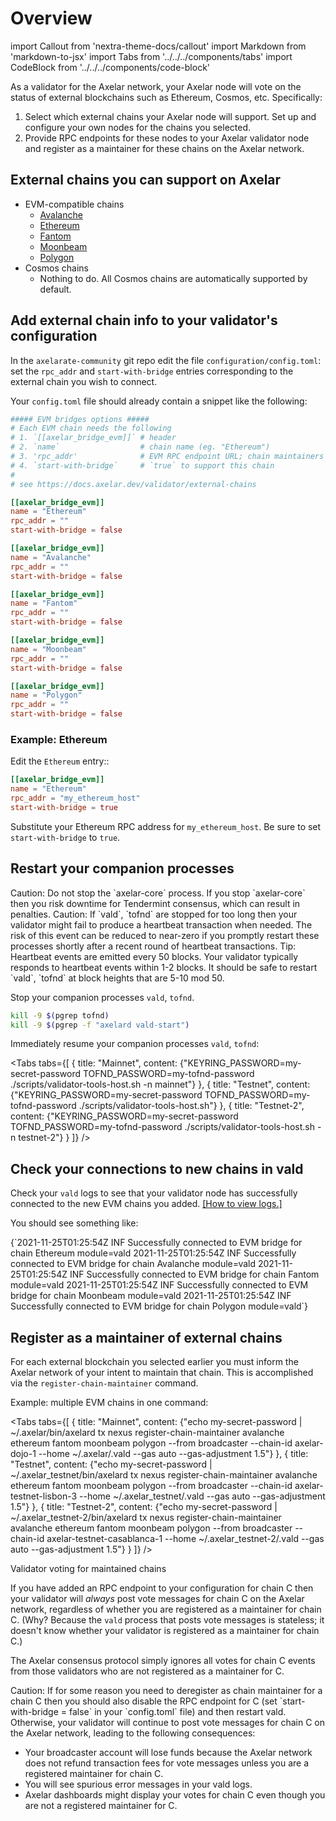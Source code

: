 # Overview

import Callout from 'nextra-theme-docs/callout'
import Markdown from 'markdown-to-jsx'
import Tabs from '../../../components/tabs'
import CodeBlock from '../../../components/code-block'

As a validator for the Axelar network, your Axelar node will vote on the status of external blockchains such as Ethereum, Cosmos, etc. Specifically:

1. Select which external chains your Axelar node will support. Set up and configure your own nodes for the chains you selected.
2. Provide RPC endpoints for these nodes to your Axelar validator node and register as a maintainer for these chains on the Axelar network.

## External chains you can support on Axelar

- EVM-compatible chains
  - [Avalanche](./avalanche)
  - [Ethereum](./ethereum)
  - [Fantom](./fantom)
  - [Moonbeam](./moonbeam)
  - [Polygon](./polygon)
- Cosmos chains
  - Nothing to do. All Cosmos chains are automatically supported by default.

## Add external chain info to your validator's configuration

In the `axelarate-community` git repo edit the file `configuration/config.toml`: set the `rpc_addr` and `start-with-bridge` entries corresponding to the external chain you wish to connect.

Your `config.toml` file should already contain a snippet like the following:

```toml
##### EVM bridges options #####
# Each EVM chain needs the following
# 1. `[[axelar_bridge_evm]]` # header
# 2. `name`                  # chain name (eg. "Ethereum")
# 3. 'rpc_addr'              # EVM RPC endpoint URL; chain maintainers set their own endpoint
# 4. `start-with-bridge`     # `true` to support this chain
#
# see https://docs.axelar.dev/validator/external-chains

[[axelar_bridge_evm]]
name = "Ethereum"
rpc_addr = ""
start-with-bridge = false

[[axelar_bridge_evm]]
name = "Avalanche"
rpc_addr = ""
start-with-bridge = false

[[axelar_bridge_evm]]
name = "Fantom"
rpc_addr = ""
start-with-bridge = false

[[axelar_bridge_evm]]
name = "Moonbeam"
rpc_addr = ""
start-with-bridge = false

[[axelar_bridge_evm]]
name = "Polygon"
rpc_addr = ""
start-with-bridge = false
```

### Example: Ethereum

Edit the `Ethereum` entry::

```toml
[[axelar_bridge_evm]]
name = "Ethereum"
rpc_addr = "my_ethereum_host"
start-with-bridge = true
```

Substitute your Ethereum RPC address for `my_ethereum_host`. Be sure to set `start-with-bridge` to `true`.

## Restart your companion processes

<Callout type="warning" emoji="⚠️">
  Caution: Do not stop the `axelar-core` process. If you stop `axelar-core` then you risk downtime for Tendermint consensus, which can result in penalties.
</Callout>

<Callout type="warning" emoji="⚠️">
  Caution: If `vald`, `tofnd` are stopped for too long then your validator might fail to produce a heartbeat transaction when needed. The risk of this event can be reduced to near-zero if you promptly restart these processes shortly after a recent round of heartbeat transactions.
</Callout>

<Callout emoji="💡">
  Tip: Heartbeat events are emitted every 50 blocks. Your validator typically responds to heartbeat events within 1-2 blocks. It should be safe to restart `vald`, `tofnd` at block heights that are 5-10 mod 50.
</Callout>

Stop your companion processes `vald`, `tofnd`.

```bash
kill -9 $(pgrep tofnd)
kill -9 $(pgrep -f "axelard vald-start")
```

Immediately resume your companion processes `vald`, `tofnd`:

<Tabs tabs={[
{
title: "Mainnet",
content: <CodeBlock language="bash">
{"KEYRING_PASSWORD=my-secret-password TOFND_PASSWORD=my-tofnd-password ./scripts/validator-tools-host.sh -n mainnet"}
</CodeBlock>
},
{
title: "Testnet",
content: <CodeBlock language="bash">
{"KEYRING_PASSWORD=my-secret-password TOFND_PASSWORD=my-tofnd-password ./scripts/validator-tools-host.sh"}
</CodeBlock>
},
{
title: "Testnet-2",
content: <CodeBlock language="bash">
{"KEYRING_PASSWORD=my-secret-password TOFND_PASSWORD=my-tofnd-password ./scripts/validator-tools-host.sh -n testnet-2"}
</CodeBlock>
}
]} />

## Check your connections to new chains in vald

Check your `vald` logs to see that your validator node has successfully connected to the new EVM chains you added. [[How to view logs.]](../setup/vald-tofnd)

You should see something like:

<CodeBlock language="log">
{`2021-11-25T01:25:54Z INF Successfully connected to EVM bridge for chain Ethereum module=vald
2021-11-25T01:25:54Z INF Successfully connected to EVM bridge for chain Avalanche module=vald
2021-11-25T01:25:54Z INF Successfully connected to EVM bridge for chain Fantom module=vald
2021-11-25T01:25:54Z INF Successfully connected to EVM bridge for chain Moonbeam module=vald
2021-11-25T01:25:54Z INF Successfully connected to EVM bridge for chain Polygon module=vald`}
</CodeBlock>

## Register as a maintainer of external chains

For each external blockchain you selected earlier you must inform the Axelar network of your intent to maintain that chain. This is accomplished via the `register-chain-maintainer` command.

Example: multiple EVM chains in one command:

<Tabs tabs={[
{
title: "Mainnet",
content: <CodeBlock language="bash">
{"echo my-secret-password | ~/.axelar/bin/axelard tx nexus register-chain-maintainer avalanche ethereum fantom moonbeam polygon --from broadcaster --chain-id axelar-dojo-1 --home ~/.axelar/.vald --gas auto --gas-adjustment 1.5"}
</CodeBlock>
},
{
title: "Testnet",
content: <CodeBlock language="bash">
{"echo my-secret-password | ~/.axelar_testnet/bin/axelard tx nexus register-chain-maintainer avalanche ethereum fantom moonbeam polygon --from broadcaster --chain-id axelar-testnet-lisbon-3 --home ~/.axelar_testnet/.vald --gas auto --gas-adjustment 1.5"}
</CodeBlock>
},
{
title: "Testnet-2",
content: <CodeBlock language="bash">
{"echo my-secret-password | ~/.axelar_testnet-2/bin/axelard tx nexus register-chain-maintainer avalanche ethereum fantom moonbeam polygon --from broadcaster --chain-id axelar-testnet-casablanca-1 --home ~/.axelar_testnet-2/.vald --gas auto --gas-adjustment 1.5"}
</CodeBlock>
}
]} />

<Callout emoji="ℹ️">
  Validator voting for maintained chains

If you have added an RPC endpoint to your configuration for chain C then your validator will _always_ post vote messages for chain C on the Axelar network, regardless of whether you are registered as a maintainer for chain C. (Why? Because the `vald` process that posts vote messages is stateless; it doesn't know whether your validator is registered as a maintainer for chain C.)

The Axelar consensus protocol simply ignores all votes for chain C events from those validators who are not registered as a maintainer for C.
</Callout>

<Callout type="warning" emoji="⚠️">
  Caution: If for some reason you need to deregister as chain maintainer for a chain C then you should also disable the RPC endpoint for C (set `start-with-bridge = false` in your `config.toml` file) and then restart vald. Otherwise, your validator will continue to post vote messages for chain C on the Axelar network, leading to the following consequences:

- Your broadcaster account will lose funds because the Axelar network does not refund transaction fees for vote messages unless you are a registered maintainer for chain C.
- You will see spurious error messages in your vald logs.
- Axelar dashboards might display your votes for chain C even though you are not a registered maintainer for C.

</Callout>
